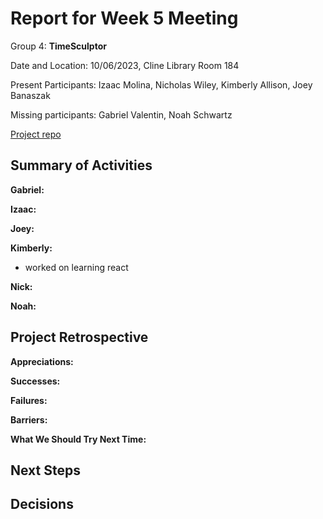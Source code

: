 # Report for Week 5 Meeting

Group 4: **TimeSculptor**

Date and Location: 10/06/2023, Cline Library Room 184

Present Participants: Izaac Molina, Nicholas Wiley, Kimberly Allison, Joey Banaszak

Missing participants: Gabriel Valentin, Noah Schwartz

[Project repo](https://github.com/nickw409/TimeSculptor)

## **Summary of Activities**

**Gabriel:**


**Izaac:**


**Joey:**


**Kimberly:**
- worked on learning react

**Nick:**


**Noah:**


## **Project Retrospective**

**Appreciations:** 

**Successes:** 

**Failures:** 

**Barriers:** 

**What We Should Try Next Time:** 
  
## **Next Steps**

## **Decisions**

